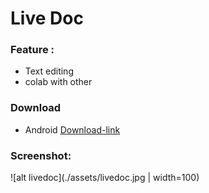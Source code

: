 # Live Doc

### Feature :

- Text editing
- colab with other

### Download

- Android [Download-link](https://expo.dev/artifacts/eas/pv3rjGKZUuCr3DoyK3c7tS.apk)

### Screenshot:

![alt livedoc](./assets/livedoc.jpg | width=100)
